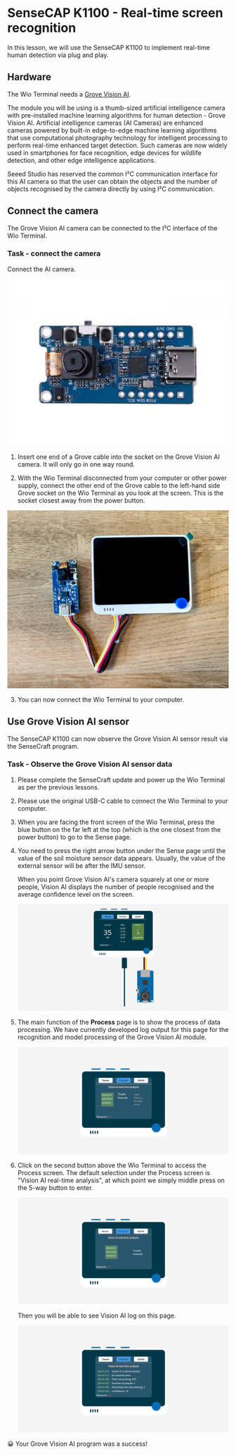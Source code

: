 # SenseCAP K1100 - Real-time screen recognition

In this lesson, we will use the SenseCAP K1100 to implement real-time human detection via plug and play.

## Hardware

The Wio Terminal needs a [Grove Vision AI](https://www.seeedstudio.com/Grove-Vision-AI-Module-p-5457.html).

The module you will be using is a thumb-sized artificial intelligence camera with pre-installed machine learning algorithms for human detection - Grove Vision AI. Artificial intelligence cameras (AI Cameras) are enhanced cameras powered by built-in edge-to-edge machine learning algorithms that use computational photography technology for intelligent processing to perform real-time enhanced target detection. Such cameras are now widely used in smartphones for face recognition, edge devices for wildlife detection, and other edge intelligence applications.

Seeed Studio has reserved the common I²C communication interface for this AI camera so that the user can obtain the objects and the number of objects recognised by the camera directly by using I²C communication.

## Connect the camera

The Grove Vision AI camera can be connected to the I²C interface of the Wio Terminal.

### Task - connect the camera

Connect the AI camera.

![a Grove Vision AI](../../../images/grove-vision-ai.jpg)


1. Insert one end of a Grove cable into the socket on the Grove Vision AI camera. It will only go in one way round.

2. With the Wio Terminal disconnected from your computer or other power supply, connect the other end of the Grove cable to the left-hand side Grove socket on the Wio Terminal as you look at the screen. This is the socket closest away from the power button.

![The Grove Vision AI connected to the left hand socket](../../../images/wio-terminal-vision-ai.jpg)

3. You can now connect the Wio Terminal to your computer.

## Use Grove Vision AI sensor

The SenseCAP K1100 can now observe the Grove Vision AI sensor result via the SenseCraft program.

### Task - Observe the Grove Vision AI sensor data

1. Please complete the SenseCraft update and power up the Wio Terminal as per the previous lessons.

2. Please use the original USB-C cable to connect the Wio Terminal to your computer.

3. When you are facing the front screen of the Wio Terminal, press the blue button on the far left at the top (which is the one closest from the power button) to go to the Sense page.

4. You need to press the right arrow button under the Sense page until the value of the soil moisture sensor data appears. Usually, the value of the external sensor will be after the IMU sensor.

    When you point Grove Vision AI's camera squarely at one or more people, Vision AI displays the number of people recognised and the average confidence level on the screen.

    ![One person was identified with a confidence level of 78](../../../images/visionai-data.png)

5. The main function of the **Process** page is to show the process of data processing. We have currently developed log output for this page for the recognition and model processing of the Grove Vision AI module.

    ![Process Page](../../../images/process-page.png)

6. Click on the second button above the Wio Terminal to access the Process screen. The default selection under the Process screen is "Vision AI real-time analysis", at which point we simply middle press on the 5-way button to enter. 

    ![Vision AI real-time analysis](../../../images/vision-ai-real-time-analysis.png)

    Then you will be able to see Vision AI log on this page.

    ![Vision AI log](../../../images/vision-ai-log.png)

😀 Your Grove Vision AI program was a success!



